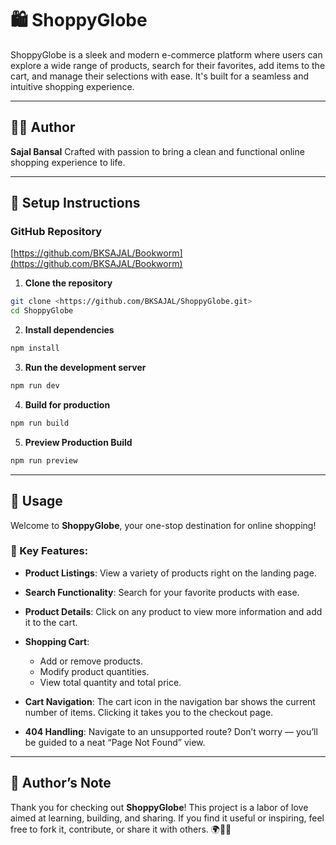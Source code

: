 # 🛍️ ShoppyGlobe

ShoppyGlobe is a sleek and modern e-commerce platform where users can explore a wide range of products, search for their favorites, add items to the cart, and manage their selections with ease. It's built for a seamless and intuitive shopping experience.

---

## 👨‍💻 Author

**Sajal Bansal**
Crafted with passion to bring a clean and functional online shopping experience to life.

---

## 🚀 Setup Instructions

### GitHub Repository

[https://github.com/BKSAJAL/Bookworm](https://github.com/BKSAJAL/Bookworm)

1. **Clone the repository**

```bash
git clone <https://github.com/BKSAJAL/ShoppyGlobe.git>
cd ShoppyGlobe
```

2. **Install dependencies**

```bash
npm install
```

3. **Run the development server**

```bash
npm run dev
```

4. **Build for production**

```bash
npm run build
```

5. **Preview Production Build**

```bash
npm run preview
```

---

## 🧾 Usage

Welcome to **ShoppyGlobe**, your one-stop destination for online shopping!

### 🛒 Key Features:

- **Product Listings**: View a variety of products right on the landing page.
- **Search Functionality**: Search for your favorite products with ease.
- **Product Details**: Click on any product to view more information and add it to the cart.
- **Shopping Cart**:

  - Add or remove products.
  - Modify product quantities.
  - View total quantity and total price.

- **Cart Navigation**: The cart icon in the navigation bar shows the current number of items. Clicking it takes you to the checkout page.
- **404 Handling**: Navigate to an unsupported route? Don’t worry — you’ll be guided to a neat “Page Not Found” view.

---

## 🙌 Author’s Note

Thank you for checking out **ShoppyGlobe**! This project is a labor of love aimed at learning, building, and sharing. If you find it useful or inspiring, feel free to fork it, contribute, or share it with others. 🌍🛒✨

